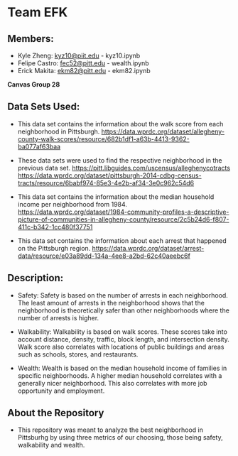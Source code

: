 # Team EFK

## Members:

* Kyle Zheng: kyz10@piit.edu - kyz10.ipynb
* Felipe Castro: fec52@pitt.edu - wealth.ipynb
* Erick Makita: ekm82@pitt.edu - ekm82.ipynb

**Canvas Group 28**

## Data Sets Used:

* This data set contains the information about the walk score from each neighborhood in Pittsburgh.
https://data.wprdc.org/dataset/allegheny-county-walk-scores/resource/682b1df1-a63b-4413-9362-ba077af63baa

* These data sets were used to find the respective neighborhood in the previous data set.
https://pitt.libguides.com/uscensus/alleghenycotracts
https://data.wprdc.org/dataset/pittsburgh-2014-cdbg-census-tracts/resource/6babf974-85e3-4e2b-af34-3e0c962c54d6

* This data set contains the information about the median household income per neighborhood from 1984.
https://data.wprdc.org/dataset/1984-community-profiles-a-descriptive-picture-of-communities-in-allegheny-county/resource/2c5b24d6-f807-411c-b342-1cc480f37751

* This data set contains the information about each arrest that happened on the Pittsburgh region. https://data.wprdc.org/dataset/arrest-data/resource/e03a89dd-134a-4ee8-a2bd-62c40aeebc6f

## Description:

* Safety: Safety is based on the number of arrests in each neighborhood. The least amount of arrests in the neighborhood shows that the neighborhood is theoretically safer than other neighborhoods where the number of arrests is higher.

* Walkability: Walkability is based on walk scores. These scores take into account distance, density, traffic, block length, and intersection density. Walk score also correlates with locations of public buildings and areas such as schools, stores, and restaurants. 

* Wealth: Wealth is based on the median household income of families in specific neighborhoods. A higher median household correlates with a generally nicer neighborhood. This also correlates with more job opportunity and employment. 

## About the Repository

* This repository was meant to analyze the best neighborhood in Pittsburhg by using three metrics of our choosing, those being safety, walkability and wealth.